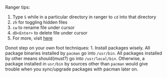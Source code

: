 Ranger tips:
 1. Type `S` while in a particular directory in ranger to `cd` into that directory
 2. `zh` for toggling hidden files
 3. `cw` to rename file under cursor
 4. `dD<Enter>` to delete file under cursor
 5.  For more, visit [here](https://wiki.josephhyatt.com/ranger/ranger-cheat-sheet)

Donot step on your own foot techniques:
	1. Install packages wisely. All package binaries installed by `pacman` go into `/usr/bin`.
		 All packages installed by other means should(must?) go into `/usr/local/bin`. 
		 Otherwise, a package installed in `usr/bin` by sources other than `pacman` would give 
		 trouble when you sync/upgrade packages with pacman later on.

